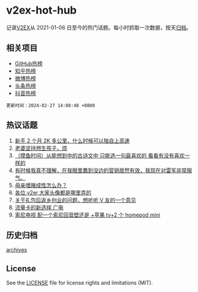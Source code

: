 # v2ex-hot-hub

 记录[V2EX](https://www.v2ex.com/)从 2021-01-06 日至今的热门话题。每小时抓取一次数据，按天[归档](archives)。
 
 ## 相关项目

- [GitHub热榜](https://github.com/snaildev/github-hot-hub)
- [知乎热榜](https://github.com/snaildev/zhihu-hot-hub)
- [微博热榜](https://github.com/snaildev/weibo-hot-hub)
- [头条热榜](https://github.com/snaildev/toutiao-hot-hub)
- [抖音热榜](https://github.com/snaildev/douyin-hot-hub)


 `更新时间：2024-02-27 14:08:48 +0800`

## 热议话题

1. [新手 2 个月 2K 多公里，什么时候可以独自上高速](https://www.v2ex.com/t/1018509)
1. [老婆坚持想生孩子，烦](https://www.v2ex.com/t/1018729)
1. [（摸鱼时间）从能想到中的古诗文中 只能选一句最喜欢的 看看有没有喜欢一样的](https://www.v2ex.com/t/1018514)
1. [有时候我真不理解，在我眼里蠢到没边的营销居然有效，我现在对雷军非常服气。](https://www.v2ex.com/t/1018677)
1. [母亲嗜赌成性怎么办？](https://www.v2ex.com/t/1018492)
1. [各位 v2er,大家头像都是哪里弄的](https://www.v2ex.com/t/1018482)
1. [关于礼包后返乡创业的问题，想听听 V 友的一个意见](https://www.v2ex.com/t/1018510)
1. [流量卡的新选择 广电](https://www.v2ex.com/t/1018676)
1. [索尼电视 配一个索尼回音壁还是 +苹果 tv+2 个 homepod mini](https://www.v2ex.com/t/1018560)

## 历史归档

[archives](archives)

## License

See the [LICENSE](LICENSE) file for license rights and limitations (MIT).
